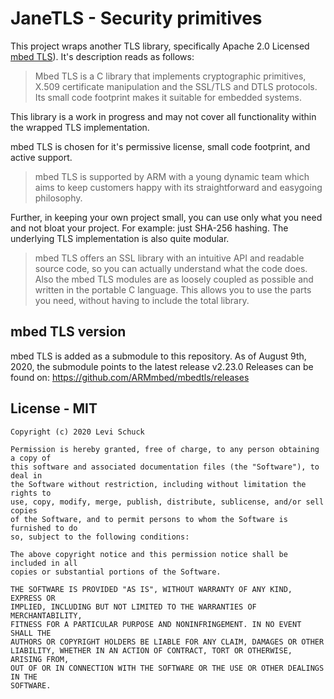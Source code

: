 # JaneTLS - Security primitives

This project wraps another TLS library, specifically Apache 2.0 Licensed 
[mbed TLS](https://tls.mbed.org/)). 
It's description reads as follows:

> Mbed TLS is a C library that implements cryptographic primitives, 
> X.509 certificate manipulation and the SSL/TLS and DTLS protocols.
> Its small code footprint makes it suitable for embedded systems.

This library is a work in progress and may not cover all functionality within
the wrapped TLS implementation.

mbed TLS is chosen for it's permissive license, small code footprint, and
active support.

> mbed TLS is supported by ARM with a young dynamic team which aims to keep
> customers happy with its straightforward and easygoing philosophy.

Further, in keeping your own project small, you can use only what you need and
not bloat your project. For example: just SHA-256 hashing. The underlying TLS
implementation is also quite modular.

> mbed TLS offers an SSL library with an intuitive API and readable source code,
> so you can actually understand what the code does.
> Also the mbed TLS modules are as loosely coupled as possible and written in
> the portable C language. 
> This allows you to use the parts you need, without having to include the total
> library. 

## mbed TLS version

mbed TLS is added as a submodule to this repository.
As of August 9th, 2020, the submodule points to the latest release v2.23.0
Releases can be found on: https://github.com/ARMmbed/mbedtls/releases 

## License - MIT

```
Copyright (c) 2020 Levi Schuck

Permission is hereby granted, free of charge, to any person obtaining a copy of
this software and associated documentation files (the "Software"), to deal in
the Software without restriction, including without limitation the rights to
use, copy, modify, merge, publish, distribute, sublicense, and/or sell copies
of the Software, and to permit persons to whom the Software is furnished to do
so, subject to the following conditions:

The above copyright notice and this permission notice shall be included in all
copies or substantial portions of the Software.

THE SOFTWARE IS PROVIDED "AS IS", WITHOUT WARRANTY OF ANY KIND, EXPRESS OR
IMPLIED, INCLUDING BUT NOT LIMITED TO THE WARRANTIES OF MERCHANTABILITY,
FITNESS FOR A PARTICULAR PURPOSE AND NONINFRINGEMENT. IN NO EVENT SHALL THE
AUTHORS OR COPYRIGHT HOLDERS BE LIABLE FOR ANY CLAIM, DAMAGES OR OTHER
LIABILITY, WHETHER IN AN ACTION OF CONTRACT, TORT OR OTHERWISE, ARISING FROM,
OUT OF OR IN CONNECTION WITH THE SOFTWARE OR THE USE OR OTHER DEALINGS IN THE
SOFTWARE.
```

